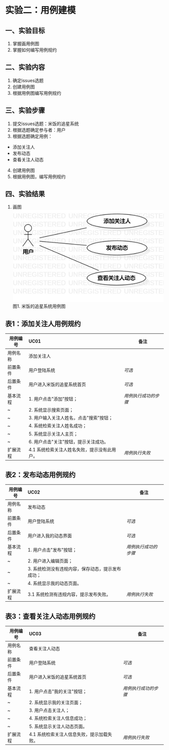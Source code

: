 # 实验二：用例建模

## 一、实验目标

1. 掌握画用例图
2. 掌握如何编写用例规约

## 二、实验内容

1. 确定issues选题
2. 创建用例图
3. 根据用例图编写用例规约


## 三、实验步骤

1. 提交issues选题：米饭的追星系统
2. 根据选题确定参与者：用户
3. 根据选题确定用例：
  - 添加关注人
  - 发布动态
  - 查看关注人动态
4. 创建用例图
5. 根据用例图，编写用例规约

## 四、实验结果
1. 画图
![用例图](./lab2.jpg)  
图1. 米饭的追星系统用例图  
  

## 表1：添加关注人用例规约  

用例编号  | UC01 | 备注  
-|:-|-  
用例名称  | 添加关注人  |   
前置条件  |   用户登陆系统   | *可选*   
后置条件  |   用户进入米饭的追星系统首页   | *可选*   
基本流程  | 1. 用户点击"添加"按钮；  |*用例执行成功的步骤*    
~| 2. 系统显示搜索页面；  |   
~| 3. 用户输入关注人姓名，点击"搜索"按钮；  |   
~| 4. 系统检索关注人姓名成功；  |   
~| 5. 系统显示关注人主页；  |   
~| 6. 用户点击"关注"按钮，提示关注成功。  |   
扩展流程  | 4.1 系统检索关注人姓名失败，提示没有此用户。  |*用例执行失败*    



## 表2：发布动态用例规约  

用例编号  | UC02 | 备注  
-|:-|-  
用例名称  | 发布动态  |   
前置条件  |   用户登陆系统   | *可选*   
后置条件  |   用户进入我的动态界面   | *可选*   
基本流程  | 1. 用户点击"发布"按钮；  |*用例执行成功的步骤*    
~| 2. 用户进入编辑页面；  |   
~| 3. 系统检测没有违规内容，保存动态，提示发布成功；  |   
~| 4. 系统显示我的动态页面。  |   
扩展流程  | 3.1 系统检测有违规内容，提示发布失败。  |*用例执行失败*    


## 表3：查看关注人动态用例规约  

用例编号  | UC03 | 备注  
-|:-|-  
用例名称  | 查看关注人动态  |   
前置条件  |   用户登陆系统   | *可选*   
后置条件  |   用户进入米饭的追星系统首页   | *可选*   
基本流程  | 1. 用户点击"我的关注"按钮；  |*用例执行成功的步骤*    
~| 2. 系统显示我的关注页面；  |   
~| 3. 用户点击关注人；  |     
~| 4. 系统检索关注人信息成功；  |     
~| 5. 系统显示关注人动态页面。  |    
扩展流程  | 4.1 系统检索关注人信息失败，提示加载失败。  |*用例执行失败*    